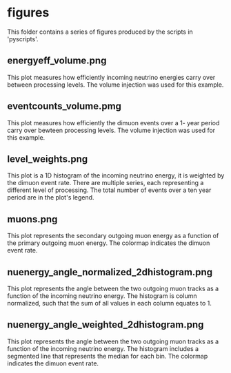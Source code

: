 # figures

This folder contains a series of figures produced by the scripts in 'pyscripts'.

## energyeff_volume.png

This plot measures how efficiently incoming neutrino energies carry over 
between processing levels. The volume injection was used for this example.

## eventcounts_volume.pmg

This plot measures how efficiently the dimuon events over a 1- year period carry over bewteen
processing levels. The volume injection was used for this example.

## level_weights.png

This plot is a 1D histogram of the incoming neutrino energy, it is weighted by the dimuon event rate.
There are multiple series, each representing a different level of processing. The total number of
events over a ten year period are in the plot's legend.

## muons.png

This plot represents the secondary outgoing muon energy as a function
of the primary outgoing muon energy. The colormap indicates the dimuon event rate.

## nuenergy_angle_normalized_2dhistogram.png

This plot represents the angle between the two outgoing muon tracks as a function
of the incoming neutrino energy. The histogram is column normalized, such that the sum of all values
in each column equates to 1.

## nuenergy_angle_weighted_2dhistogram.png

This plot represents the angle between the two outgoing muon tracks as a function
of the incoming neutrino energy. The histogram includes a segmented line that represents the median for each bin.
The colormap indicates the dimuon event rate.
